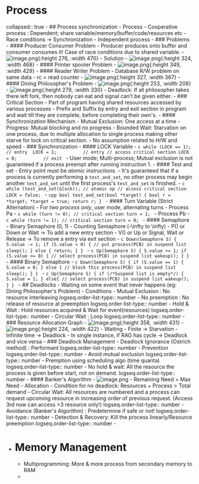 # Process
collapsed:: true
	- ## Process synchronization
		- Process
			- Cooperative process : Dependent; share variable/memory/buffer/code/resources etc
				- Race conditions -> Synchronization
			- Independent process
		- ### Problems
			- #### Producer Consumer Problem
				- Producer produces onto buffer and consumer consumes it! Case of race conditions due to shared variable.
				- ![image.png](../assets/image_1714938042924_0.png){:height 276, :width 470}
				- Solution
					- ![image.png](../assets/image_1714989441974_0.png){:height 324, :width 468}
			- #### Printer spooler Problem
				- ![image.png](../assets/image_1714940096306_0.png){:height 349, :width 429}
			- #### Reader Writer Problem
				- Database R/W problem on same data
				- rc = read counter
				- ![image.png](../assets/image_1714989830913_0.png){:height 327, :width 367}
			- #### Dining Philosopher's Problem
				- ![image.png](../assets/image_1714992719272_0.png){:height 253, :width 208}
				- ![image.png](../assets/image_1714992687003_0.png){:height 279, :width 330}
				- Deadlock: If all philosopher takes there left fork, then nobody can eat and signal can't be given either.
		- ### Critical Section
			- Part of program having shared resources accessed by various processes
			- Prefix and Suffix by entry and exit section in program and wait till they are complete, before completing their own's.
			- #### Synchronization Mechanism
				- Mutual Exclusion: One access at a time
				- Progress: Mutual blocking and no progress
				- Bounded Wait: Starvation on one process, due to multiple allocation to single process making other starve for lock on critical section.
				- No assumption related to H/W and speed
		- ### Synchronization
			- #### LOCK Variable
				- ```c
				  while (LOCK == 1); // entry 
				  LOCK = 1;          // entry
				  // access critical section
				  LOCK = 0;          // exit
				  ```
				- User mode; Multi-process; Mutual exclusion is not guaranteed if a process preempt after running instruction 1.
			- #### Test and set
				- Entry point must be *atomic instructions*.
				- It's guaranteed that if a process is currently performing a `test_and_set`, no other process may begin another `test_and_set` until the first process's `test_and_set` is finished.
				- ```c
				  while (test_and_set(&lock)); // atomic op
				  // access critical section
				  LOCK = false;
				  ```
				- ```cpp
				  bool test_and_set(bool *target) {
				    bool r = *target;
				    *target = true;
				    return r;
				  }
				  ```
			- #### Turn Variable (Strict Alternation)
				- For _two process only_, user mode, alternating turns
				- Process Pa
					- ```c
					  while (turn != 0);
					  // critical section
					  turn = 1;
					  ```
				- Process Pb
					- ```c
					  while (turn != 1);
					  // critical section
					  turn = 0;
					  ```
			- #### Semaphore
				- Binary Semaphore (0, 1)
				- Counting Semaphore (-\infty to \infty)
				- P() or Down or Wait -> To add a new entry section
				- V() or Up or Signal, Wait or Release -> To remove a entry via exit section
				- ```c
				  Down(Semaphore S) {
				    S.value -= 1;
				    if (S.value < 0) {
				      // put process(PCB) in suspend list
				      sleep();
				    }
				    else {
				      return;
				    }
				  }
				  ```
				- ```c
				  Up(Semaphore S) {
				    S.value += 1;
				    if (S.value <= 0) {
				      // select process(PCB) in suspend list
				      wakeup();
				    }
				  }
				  ```
			- #### Binary Semaphore
				- ```c
				  Down(Semaphore S) {
				    if (S.value == 1) {
				      S.value = 0;
				    }
				    else {
				      // block this process(PCB) in suspend list
				      sleep();
				    }
				  }
				  ```
				- ```c
				  Up(Semaphore S) {
				    if (/*Suspend list is empty*/) {
				      S.value = 1;
				    }
				    else{
				      // select process(PCB) in suspend list
				      wakeup();
				    }
				  }
				  ```
	- ## Deadlocks
		- Waiting on some event that never happens (eg: Dining Philosopher's Problem)
		- Conditions
			- Mutual Exclusion : No resource interleaving
			  logseq.order-list-type:: number
			- No preemption : No release of resource at preemption
			  logseq.order-list-type:: number
			- Hold & Wait : Hold resources acquired & Wait for event(resources)
			  logseq.order-list-type:: number
			- Circular Wait : Loop
			  logseq.order-list-type:: number
		- ### Resource Allocation Graph
			- ![image.png](../assets/image_1715063494919_0.png){:height 358, :width 431}
			- ![image.png](../assets/image_1715063524421_0.png){:height 224, :width 422}
			- Waiting
				- Finite -> Starvation
				- Infinite time -> Deadlock
			- In single instance, if RAG has cycle -> Deadlock and vice versa
		- ### Deadlock Management
			- Deadlock Ignorance (Ostrich method) : Performant
			  logseq.order-list-type:: number
			- Prevention
			  logseq.order-list-type:: number
				- Avoid mutual exclusion
				  logseq.order-list-type:: number
				- Premption using scheduling algo (time quanta)
				  logseq.order-list-type:: number
				- No hold & wait: All the resource the process is given before start, not on demand.
				  logseq.order-list-type:: number
					- #### Banker's Algorithm
						- ![image.png](../assets/image_1715070225374_0.png)
						- Remaining Need = Max Need - Allocation
						- Condition for no deadlock: Resources + Process > Total demand
				- Circular Wait: All resources are numbered and a process can request upcoming resource in increasing order of previous request. (Access 3rd now can access >3 resource only!)
				  logseq.order-list-type:: number
			- Avoidance (Banker's Algorithm) : Predetermine if safe or not!
			  logseq.order-list-type:: number
			- Detection & Recovery: Kill the process linearly/Resource preemption
			  logseq.order-list-type:: number
		-
- # Memory Management
	- Multiprogramming: More & more process from secondary memory to RAM
	-